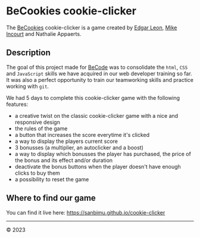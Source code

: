 # BeCookies cookie-clicker

The [BeCookies](https://sanbimu.github.io/cookie-clicker) cookie-clicker is a game created by [Edgar Leon](https://github.com/edgarleon93), [Mike Incourt](https://github.com/vdemike) and Nathalie Appaerts. 

## Description 

The goal of this project made for [BeCode](https://becode.org/) was to consolidate the `html`, `CSS` and `JavaScript` skills we have acquired in our web developer training so far. It was also a perfect opportunity to train our teamworking skills and practice working with `git`. 

We had 5 days to complete this cookie-clicker game with the following features: 

- a creative twist on the classic cookie-clicker game with a nice and responsive design 
- the rules of the game 
- a button that increases the score everytime it's clicked
- a way to display the players current score 
- 3 bonusses (a multiplier, an autoclicker and a boost) 
- a way to display which bonusses the player has purchased, the price of the bonus and its effect and/or duration
- deactivate the bonus buttons when the player doesn't have enough clicks to buy them
- a possibility to reset the game 

## Where to find our game

You can find it live here: https://sanbimu.github.io/cookie-clicker

---

&copy; 2023
